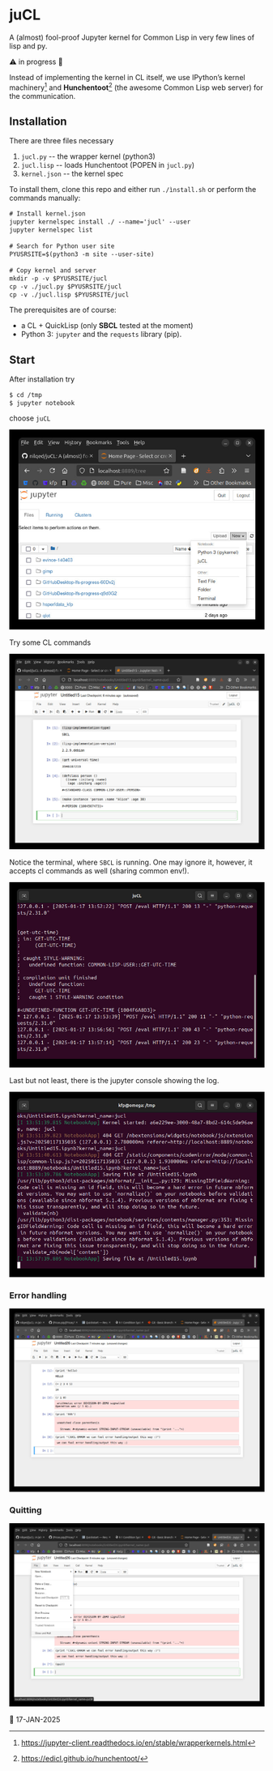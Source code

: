 # juCL
A (almost) fool-proof Jupyter kernel for Common Lisp in very few lines of lisp and py.

:warning: in progress :construction:

Instead of implementing the kernel in CL itself, we use 
IPython’s kernel machinery[^1] and 
__Hunchentoot__[^2] (the awesome Common Lisp web server) for the
communication.

## Installation
There are three files necessary

1. `jucl.py` -- the wrapper kernel (python3)
2. `jucl.lisp` -- loads Hunchentoot (POPEN in `jucl.py`)
3. `kernel.json` -- the kernel spec

To install them, clone this repo and either run `./ìnstall.sh` or perform the commands manually:

    # Install kernel.json
    jupyter kernelspec install ./ --name='jucl' --user
    jupyter kernelspec list

    # Search for Python user site 
    PYUSRSITE=$(python3 -m site --user-site)

    # Copy kernel and server
    mkdir -p -v $PYUSRSITE/jucl
    cp -v ./jucl.py $PYUSRSITE/jucl
    cp -v ./jucl.lisp $PYUSRSITE/jucl

The prerequisites are of course:

* a CL + QuickLisp (only __SBCL__ tested at the moment)
* Python 3: `jupyter` and the `requests` library (pip).

## Start
After installation try 

    $ cd /tmp
    $ jupyter notebook
   
choose `juCL` 

![select-kernel](./docs/jucl1.jpg?raw=true)

Try some CL commands

![notebook](./docs/jucl2.jpg?raw=true)

Notice the terminal, where `SBCL` is running. One may ignore it, however,
it accepts cl commands as well (sharing common env!).

![terminal](./docs/jucl3.jpg?raw=true)

Last but not least, there is the jupyter console showing the log.

![jupyter-log](./docs/jucl4.jpg?raw=true)


### Error handling

![jupyter-log](./docs/errhan.jpg?raw=true)

### Quitting

![jupyter-log](./docs/quit.jpg?raw=true)



📅 17-JAN-2025 


[^1]:https://jupyter-client.readthedocs.io/en/stable/wrapperkernels.html
[^2]:https://edicl.github.io/hunchentoot/
